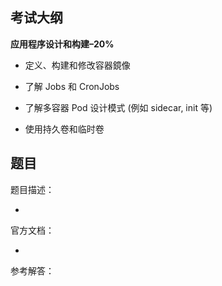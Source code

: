 ## 考试大纲

**应用程序设计和构建–20%**

- 定义、构建和修改容器鏡像

- 了解 Jobs 和 CronJobs

- 了解多容器 Pod 设计模式 (例如 sidecar, init 等)

- 使用持久卷和临时卷

## 题目

题目描述：

- 

官方文档：

- 

参考解答：